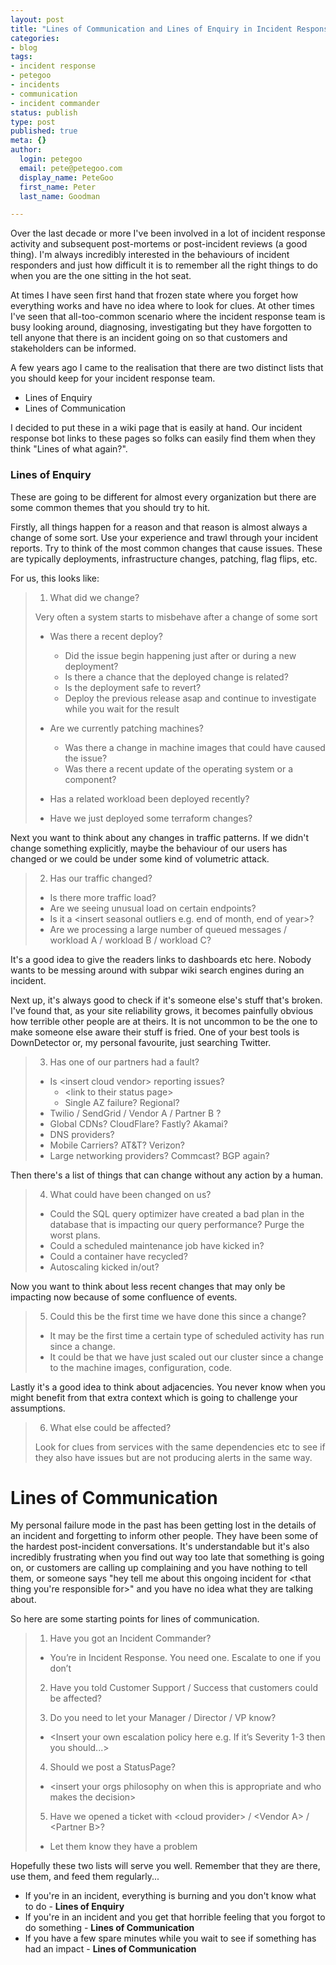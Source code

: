 ```yaml
---
layout: post
title: "Lines of Communication and Lines of Enquiry in Incident Response"
categories:
- blog
tags:
- incident response
- petegoo
- incidents
- communication
- incident commander
status: publish
type: post
published: true
meta: {}
author:
  login: petegoo
  email: pete@petegoo.com
  display_name: PeteGoo
  first_name: Peter
  last_name: Goodman

---
```


Over the last decade or more I've been involved in a lot of incident response activity and subsequent post-mortems or post-incident reviews (a good thing). I'm always incredibly interested in the behaviours of incident responders and just how difficult it is to remember all the right things to do when you are the one sitting in the hot seat.

At times I have seen first hand that frozen state where you forget how everything works and have no idea where to look for clues. At other times I've seen that all-too-common scenario where the incident response team is busy looking around, diagnosing, investigating but they have forgotten to tell anyone that there is an incident going on so that customers and stakeholders can be informed. 

A few years ago I came to the realisation that there are two distinct lists that you should keep for your incident response team.
- Lines of Enquiry
- Lines of Communication

I  decided to put these in a wiki page that is easily at hand. Our incident response bot links to these pages so folks can easily find them when they think "Lines of what again?".

### Lines of Enquiry

These are going to be different for almost every organization but there are some common themes that you should try to hit. 

Firstly, all things happen for a reason and that reason is almost always a change of some sort. Use your experience and trawl through your incident reports. Try to think of the most common changes that cause issues. These are typically deployments, infrastructure changes, patching, flag flips, etc.

For us, this looks like:


> 1. What did we change?
> 
> Very often a system starts to misbehave after a change of some sort
> - Was there a recent deploy?
>   - Did the issue begin happening just after or during a new deployment?
>   - Is there a chance that the deployed change is related?
>   - Is the deployment safe to revert?
>   - Deploy the previous release asap and continue to investigate while you wait for the result
> 
> - Are we currently patching machines?
>   - Was there a change in machine images that could have caused the issue?
>   - Was there a recent update of the operating system or a component?
> 
> - Has a related workload been deployed recently?
> - Have we just deployed some terraform changes?

Next you want to think about any changes in traffic patterns. If we didn't change something explicitly, maybe the behaviour of our users has changed or we could be under some kind of volumetric attack.


> 2. Has our traffic changed?
> 
> - Is there more traffic load?
> - Are we seeing unusual load on certain endpoints?
> - Is it a \<insert seasonal outliers e.g. end of month, end of year\>?
> - Are we processing a large number of queued messages / workload A / workload B / workload C?

It's a good idea to give the readers links to dashboards etc here. Nobody wants to be messing around with subpar wiki search engines during an incident.

Next up, it's always good to check if it's someone else's stuff that's broken. I've found that, as your site reliability grows, it becomes painfully obvious how terrible other people are at theirs. It is not uncommon to be the one to make someone else aware their stuff is fried.
One of your best tools is DownDetector or, my personal favourite, just searching Twitter. 


> 3. Has one of our partners had a fault?
> - Is \<insert cloud vendor\> reporting issues?
>   - \<link to their status page\>
>   - Single AZ failure? Regional?
> - Twilio / SendGrid / Vendor A / Partner B ?
> - Global CDNs? CloudFlare? Fastly? Akamai?
> - DNS providers?
> - Mobile Carriers? AT&T? Verizon?
> - Large networking providers? Commcast? BGP again?

Then there's a list of things that can change without any action by a human. 


> 4. What could have been changed on us?
> - Could the SQL query optimizer have created a bad plan in the database that is impacting our query performance? Purge the worst plans.
> - Could a scheduled maintenance job have kicked in?
> - Could a container have recycled?
> - Autoscaling kicked in/out?

Now you want to think about less recent changes that may only be impacting now because of some confluence of events.


> 5. Could this be the first time we have done this since a change?
> - It may be the first time a certain type of scheduled activity has run since a change.
> - It could be that we have just scaled out our cluster since a change to the machine images, configuration, code.

Lastly it's a good idea to think about adjacencies. You never know when you might benefit from that extra context which is going to challenge your assumptions.


> 6. What else could be affected?
> 
> Look for clues from services with the same dependencies etc to see if they also have issues but are not producing alerts in the same way.
# Lines of Communication

My personal failure mode in the past has been getting lost in the details of an incident and forgetting to inform other people. They have been some of the hardest post-incident conversations. It's understandable but it's also incredibly frustrating when you find out way too late that something is going on, or customers are calling up complaining and you have nothing to tell them, or someone says "hey tell me about this ongoing incident for \<that thing you're responsible for\>" and you have no idea what they are talking about.
 
So here are some starting points for lines of communication.

> 1. Have you got an Incident Commander?
> - You’re in Incident Response. You need one. Escalate to one if you don’t
> 
> 2. Have you told Customer Support / Success that customers could be affected?
> 
> 3. Do you need to let your Manager / Director / VP know?
> - \<Insert your own escalation policy here e.g. If it’s Severity 1-3 then you should...\>
> 
> 4. Should we post a StatusPage?
> - \<insert your orgs philosophy on when this is appropriate and who makes the decision\>
> 
> 5. Have we opened a ticket with \<cloud provider\> / \<Vendor A\> / \<Partner B\>?
> - Let them know they have a problem
> 

Hopefully these two lists will serve you well. Remember that they are there, use them, and feed them regularly...

- If you're in an incident, everything is burning and you don't know what to do - **Lines of Enquiry**
- If you're in an incident and you get that horrible feeling that you forgot to do something - **Lines of Communication**
- If you have a few spare minutes while you wait to see if something has had an impact - **Lines of Communication**
